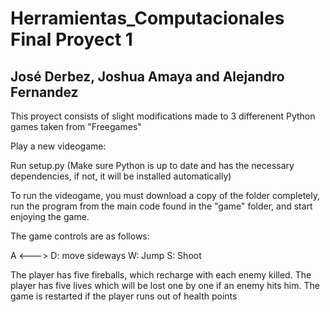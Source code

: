 # Herramientas_Computacionales Final Proyect 1
## José Derbez, Joshua Amaya and Alejandro Fernandez

This proyect consists of slight modifications made to 3 differenent Python games taken from "Freegames" 

Play a new videogame:
  
  Run setup.py
  (Make sure Python is up to date and has the necessary dependencies, if not, it will be installed automatically)

  To run the videogame, you must download a copy of the folder completely, run the program from the main code found in the "game" folder, and start enjoying the game.

  The game controls are as follows:
  
  A <---> D: move sideways
  W: Jump
  S: Shoot

  The player has five fireballs, which recharge with each enemy killed.
  The player has five lives which will be lost one by one if an enemy hits him.
  The game is restarted if the player runs out of health points
